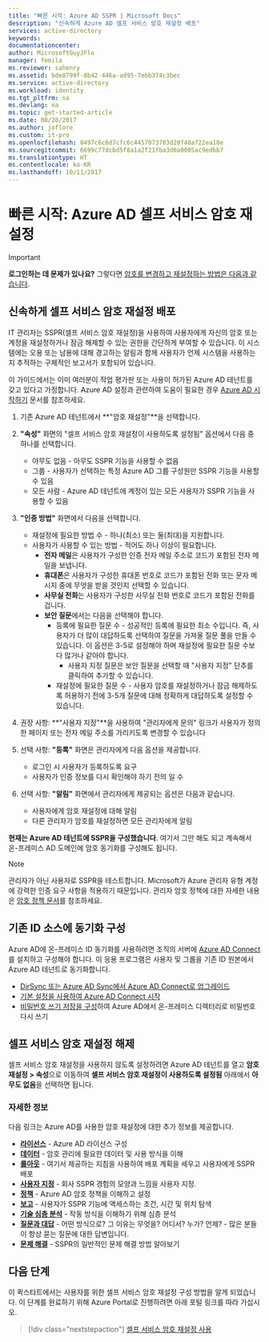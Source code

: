 ```yaml
---
title: "빠른 시작: Azure AD SSPR | Microsoft Docs"
description: "신속하게 Azure AD 셀프 서비스 암호 재설정 배포"
services: active-directory
keywords: 
documentationcenter: 
author: MicrosoftGuyJFlo
manager: femila
ms.reviewer: sahenry
ms.assetid: bde8799f-0b42-446a-ad95-7ebb374c3bec
ms.service: active-directory
ms.workload: identity
ms.tgt_pltfrm: na
ms.devlang: na
ms.topic: get-started-article
ms.date: 08/28/2017
ms.author: joflore
ms.custom: it-pro
ms.openlocfilehash: 8497c6c6d7cfc6c4457073783d20f48a722ea18e
ms.sourcegitcommit: 6699c77dcbd5f8a1a2f21fba3d0a0005ac9ed6b7
ms.translationtype: HT
ms.contentlocale: ko-KR
ms.lasthandoff: 10/11/2017
---
```

# <a name="quickstart-azure-ad-self-service-password-reset"></a>빠른 시작: Azure AD 셀프 서비스 암호 재설정

> [!IMPORTANT]
> **로그인하는 데 문제가 있나요?** 그렇다면 [암호를 변경하고 재설정하는 방법은 다음과 같습니다](active-directory-passwords-update-your-own-password.md).

## <a name="rapidly-deploy-self-service-password-reset"></a>신속하게 셀프 서비스 암호 재설정 배포

IT 관리자는 SSPR(셀프 서비스 암호 재설정)을 사용하여 사용자에게 자신의 암호 또는 계정을 재설정하거나 잠금 해제할 수 있는 권한을 간단하게 부여할 수 있습니다. 이 시스템에는 오용 또는 남용에 대해 경고하는 알림과 함께 사용자가 언제 시스템을 사용하는지 추적하는 구체적인 보고서가 포함되어 있습니다.

이 가이드에서는 이미 여러분이 작업 평가판 또는 사용이 허가된 Azure AD 테넌트를 갖고 있다고 가정합니다. Azure AD 설정과 관련하여 도움이 필요한 경우 [Azure AD 시작하기](https://azure.microsoft.com/trial/get-started-active-directory/) 문서를 참조하세요.

1. 기존 Azure AD 테넌트에서 **"암호 재설정"**을 선택합니다.

2. **"속성"** 화면의 "셀프 서비스 암호 재설정이 사용하도록 설정됨" 옵션에서 다음 중 하나를 선택합니다.
    * 아무도 없음 - 아무도 SSPR 기능을 사용할 수 없음
    * 그룹 - 사용자가 선택하는 특정 Azure AD 그룹 구성원만 SSPR 기능을 사용할 수 있음
    * 모든 사람 - Azure AD 테넌트에 계정이 있는 모든 사용자가 SSPR 기능을 사용할 수 있음

3. **"인증 방법"** 화면에서 다음을 선택합니다.
    * 재설정에 필요한 방법 수 - 하나(최소) 또는 둘(최대)을 지원합니다.
    * 사용자가 사용할 수 있는 방법 - 적어도 하나 이상이 필요합니다.
        * **전자 메일**은 사용자가 구성한 인증 전자 메일 주소로 코드가 포함된 전자 메일을 보냅니다.
        * **휴대폰**은 사용자가 구성한 휴대폰 번호로 코드가 포함된 전화 또는 문자 메시지 중에 무엇을 받을 것인지 선택할 수 있습니다.
        * **사무실 전화**는 사용자가 구성한 사무실 전화 번호로 코드가 포함된 전화를 겁니다.
        * **보안 질문**에서는 다음을 선택해야 합니다.
            * 등록에 필요한 질문 수 - 성공적인 등록에 필요한 최소 수입니다. 즉, 사용자가 더 많이 대답하도록 선택하여 질문을 가져올 질문 풀을 만들 수 있습니다. 이 옵션은 3-5로 설정해야 하며 재설정에 필요한 질문 수보다 많거나 같아야 합니다.
                * 사용자 지정 질문은 보안 질문을 선택할 때 "사용자 지정" 단추를 클릭하여 추가할 수 있습니다.
            * 재설정에 필요한 질문 수 - 사용자 암호를 재설정하거나 잠금 해제하도록 허용하기 전에 3-5개 질문에 대해 정확하게 대답하도록 설정할 수 있습니다.

4. 권장 사항: **"사용자 지정"**을 사용하여 "관리자에게 문의" 링크가 사용자가 정의한 페이지 또는 전자 메일 주소를 가리키도록 변경할 수 있습니다

5. 선택 사항: **"등록"** 화면은 관리자에게 다음 옵션을 제공합니다.
    * 로그인 시 사용자가 등록하도록 요구
    * 사용자가 인증 정보를 다시 확인해야 하기 전의 일 수

6. 선택 사항: **"알림"** 화면에서 관리자에게 제공되는 옵션은 다음과 같습니다.
    * 사용자에게 암호 재설정에 대해 알림
    * 다른 관리자가 암호를 재설정하면 모든 관리자에게 알림

**현재는 Azure AD 테넌트에 SSPR을 구성했습니다**. 여기서 그만 해도 되고 계속해서 온-프레미스 AD 도메인에 암호 동기화를 구성해도 됩니다.

> [!NOTE]
> 관리자가 아닌 사용자로 SSPR을 테스트합니다. Microsoft가 Azure 관리자 유형 계정에 강력한 인증 요구 사항을 적용하기 때문입니다. 관리자 암호 정책에 대한 자세한 내용은 [암호 정책 문서](active-directory-passwords-policy.md#administrator-password-policy-differences)를 참조하세요.

## <a name="configure-synchronization-to-existing-identity-source"></a>기존 ID 소스에 동기화 구성

Azure AD에 온-프레미스 ID 동기화를 사용하려면 조직의 서버에 [Azure AD Connect](./connect/active-directory-aadconnect.md)를 설치하고 구성해야 합니다. 이 응용 프로그램은 사용자 및 그룹을 기존 ID 원본에서 Azure AD 테넌트로 동기화합니다.

* [DirSync 또는 Azure AD Sync에서 Azure AD Connect로 업그레이드](./connect/active-directory-aadconnect-dirsync-deprecated.md)
* [기본 설정을 사용하여 Azure AD Connect 시작](./connect/active-directory-aadconnect-get-started-express.md)
* [비밀번호 쓰기 저장을 구성](active-directory-passwords-writeback.md#configuring-password-writeback)하여 Azure AD에서 온-프레미스 디렉터리로 비밀번호 다시 쓰기

## <a name="disabling-self-service-password-reset"></a>셀프 서비스 암호 재설정 해제

셀프 서비스 암호 재설정을 사용하지 않도록 설정하려면 Azure AD 테넌트를 열고 **암호 재설정 > 속성**으로 이동하여 **셀프 서비스 암호 재설정이 사용하도록 설정됨** 아래에서 **아무도 없음**을 선택하면 됩니다.

### <a name="learn-more"></a>자세한 정보
다음 링크는 Azure AD를 사용한 암호 재설정에 대한 추가 정보를 제공합니다.

* [**라이선스**](active-directory-passwords-licensing.md) - Azure AD 라이선스 구성
* [**데이터**](active-directory-passwords-data.md) - 암호 관리에 필요한 데이터 및 사용 방식을 이해
* [**롤아웃**](active-directory-passwords-best-practices.md) - 여기서 제공하는 지침을 사용하여 배포 계획을 세우고 사용자에게 SSPR 배포
* [**사용자 지정**](active-directory-passwords-customize.md) - 회사 SSPR 경험의 모양과 느낌을 사용자 지정.
* [**정책**](active-directory-passwords-policy.md) - Azure AD 암호 정책을 이해하고 설정
* [**보고**](active-directory-passwords-reporting.md) - 사용자가 SSPR 기능에 액세스하는 조건, 시간 및 위치 탐색
* [**기술 심층 분석**](active-directory-passwords-how-it-works.md) - 작동 방식을 이해하기 위해 심층 분석
* [**질문과 대답**](active-directory-passwords-faq.md) - 어떤 방식으로? 그 이유는 무엇을? 어디서? 누가? 언제? - 많은 분들이 항상 묻는 질문에 대한 답변입니다.
* [**문제 해결**](active-directory-passwords-troubleshoot.md) - SSPR의 일반적인 문제 해결 방법 알아보기

## <a name="next-steps"></a>다음 단계

이 퀵스타트에서는 사용자를 위한 셀프 서비스 암호 재설정 구성 방법을 알게 되었습니다. 이 단계를 완료하기 위해 Azure Portal로 진행하려면 아래 포털 링크를 따라 가십시오.

> [!div class="nextstepaction"]
> [셀프 서비스 암호 재설정 사용](https://aad.portal.azure.com/#blade/Microsoft_AAD_IAM/ActiveDirectoryMenuBlade/PasswordReset)

